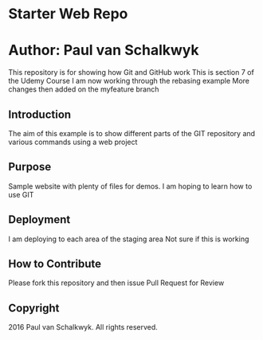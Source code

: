 # Starter Web Repo
# Author:  Paul van Schalkwyk

This repository is for showing how Git and GitHub work
This is section 7 of the Udemy Course
I am now working through the rebasing example
More changes then added on the myfeature branch

## Introduction
The aim of this example is to show different parts of the
GIT repository and various commands using a web project


## Purpose

Sample website with plenty of files for demos.
I am hoping to learn how to use GIT

## Deployment

I am deploying to each area of the staging area
Not sure if this is working

## How to Contribute

Please fork this repository and then issue Pull Request for Review

## Copyright 

2016 Paul van Schalkwyk.  All rights reserved.